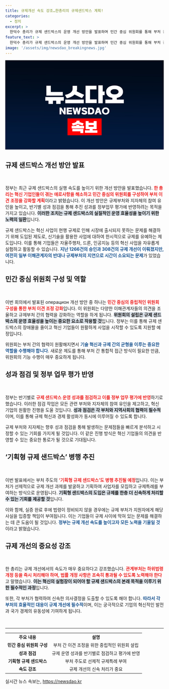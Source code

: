 ```yaml
---
title: 규제개선 속도 강조…한총리의 규제샌드박스 계획!
categories:
  - 정치
excerpt: >
  한덕수 총리가 규제 샌드박스의 운영 개선 방안을 발표하며 민간 중심 위원회를 통해 부처 간 이견 조정을 강화하겠다고 밝혔다. 혁신 기업의 애로사항 해소를 목표로, 속도감 있는 규제 개선과 신속한 사업 개시를 지원할 계획이다.
feature_text: >
  한덕수 총리가 규제 샌드박스의 운영 개선 방안을 발표하며 민간 중심 위원회를 통해 부처 간 이견 조정을 강화하겠다고 밝혔다. 혁신 기업의 애로사항 해소를 목표로, 속도감 있는 규제 개선과 신속한 사업 개시를 지원할 계획이다.
image: '/assets/img/newsdao_breakingnews.jpg'
---
```


<p><img src="/assets/img/newsdao_breakingnews.jpg" alt="implanttips 속보" /></p>

<h2 data-ke-size="size26">규제 샌드박스 개선 방안 발표</h2>

<p data-ke-size="size16">&nbsp;</p>

<p>정부는 최근 규제 샌드박스의 실행 속도를 높이기 위한 개선 방안을 발표했습니다. <b><span style="color: #ee2323;">한 총리는 혁신 기업인들이 겪는 애로사항을 해소하고 민간 중심의 위원회를 구성하여 부처 이견 조정을 강화할 계획</span></b>이라고 밝혔습니다. 이 개선 방안은 규제부처와 지자체의 참여 유인을 높이고, 반기별 성과 점검을 통해 추진 성과를 정부업무 평가에 반영하려는 목적을 가지고 있습니다. <b><span style="background-color: #21538527;">이러한 조치는 규제 샌드박스의 실질적인 운영 효율성을 높이기 위한 노력의 일환</span></b>입니다.</p>

<p>규제 샌드박스는 혁신 사업이 현행 규제로 인해 시장에 출시되지 못하는 문제를 해결하기 위해 도입된 제도로, 신기술을 활용한 사업에 대하여 한시적으로 규제를 유예하는 제도입니다. 이를 통해 기업들은 자율주행차, 드론, 인공지능 등의 혁신 사업을 자유롭게 실험하고 활동할 수 있습니다. <b><span style="color: #1a5490;">지난 1266건의 승인과 308건의 규제 개선이 이뤄졌지만, 여전히 일부 이해관계자의 반대나 규제부처의 지연으로 시간이 소요되는 문제</span></b>가 있었습니다.</p>

<h2 data-ke-size="size26">민간 중심 위원회 구성 및 역할</h2>

<p data-ke-size="size16">&nbsp;</p>

<p>이번 회의에서 발표된 операцион 개선 방안 중 하나는 <b><span style="color: #ee2323;">민간 중심의 중립적인 위원회 구성을 통한 부처 이견 조정 강화</span></b>입니다. 이 위원회는 다양한 이해관계자들의 의견을 조율하고 규제부처 간의 협력을 강화하는 역할을 하게 됩니다. <b><span style="background-color: #21538527;">위원회의 설립은 규제 샌드박스의 운영 효율성을 높이는 중요한 요소로 작용할 것</span></b>입니다. 정부는 이를 통해 규제 샌드박스의 장애물을 줄이고 혁신 기업들이 원활하게 사업을 시작할 수 있도록 지원할 예정입니다.</p>

<p>위원회는 부처 간의 협력이 원활해지면서 <b><span style="color: #1a5490;">기술 혁신과 규제 간의 균형을 이루는 중요한 역할을 수행해야 합니다</span></b>. 새로운 제도를 통해 부처 간 통합적 접근 방식이 필요한 만큼, 위원회의 기능 수행이 매우 중요하게 됩니다.</p>

<h2 data-ke-size="size26">성과 점검 및 정부 업무 평가 반영</h2>

<p data-ke-size="size16">&nbsp;</p>

<p>정부는 반기별로 <b><span style="color: #ee2323;">규제 샌드박스 운영 성과를 점검하고 이를 정부 업무 평가에 반영</span></b>하기로 했습니다. 이러한 점검 작업은 모든 관련 부처와 지자체의 참여 유인을 제고하고, 혁신 기업의 원활한 진행을 도울 것입니다. <b><span style="background-color: #21538527;">성과 점검은 각 부처와 지역사회의 협력이 필수적</span></b>이며, 이를 통해 규제 혁신과 경제 활성화가 동시에 이루어질 수 있도록 합니다.</p>

<p>규제 부처와 지자체는 향후 성과 점검을 통해 발생하는 문제점들을 빠르게 분석하고 시정할 수 있는 기회를 가지게 될 것입니다. 이 같은 진행 방식은 혁신 기업들의 의견을 반영할 수 있는 중요한 통로가 될 것으로 기대됩니다.</p>

<h2 data-ke-size="size26">‘기획형 규제 샌드박스’ 병행 추진</h2>

<p data-ke-size="size16">&nbsp;</p>

<p>이번 발표에서는 부처 주도의 <b><span style="color: #ee2323;">‘기획형 규제 샌드박스’도 병행 추진될 예정</span></b>입니다. 이는 부처가 선제적으로 규제 개선 과제를 발굴하고 기획하여 사업자를 모집하고 규제특례를 부여하는 방식으로 운영됩니다. <b><span style="background-color: #21538527;">기획형 샌드박스의 도입은 규제를 한층 더 신속하게 처리할 수 있는 기회를 제공할 것</span></b>입니다.</p>

<p>이와 함께, 실증 완료 후에 법령이 정비되지 않을 경우에는 규제 부처가 지원자에게 해당 사실을 입증할 책임이 부여됩니다. 이는 기업들이 규제 사이에 막혀 있는 문제를 해결하는 데 큰 도움이 될 것입니다. <b><span style="color: #1a5490;">정부는 규제 개선 속도를 높이고자 모든 노력을 기울일 것</span></b>이라고 밝혔습니다.</p>

<h2 data-ke-size="size26">규제 개선의 중요성 강조</h2>

<p data-ke-size="size16">&nbsp;</p>

<p>한 총리는 규제 개선에서의 속도가 매우 중요하다고 강조했습니다. <b><span style="color: #ee2323;">관계부처는 하위법령 개정 등을 즉시 처리해야 하며, 법률 개정 사항은 조속히 통과될 수 있도록 노력해야 한다</span></b>고 말했습니다. <b><span style="background-color: #21538527;">이는 혁신의 실험장이 되어야 할 규제 샌드박스의 본래 목적을 이루기 위한 필수적인 과정</span></b>입니다.</p>

<p>또한, 각 부처가 협력하여 신속한 의사결정을 도출할 수 있도록 해야 합니다. <b><span style="color: #1a5490;">따라서 각 부처의 효율적인 대응이 규제 개선에 필수적</span></b>이며, 이는 궁극적으로 기업의 혁신적인 발전과 국가 경제의 유동성에 기여하게 됩니다.</p>

<p data-ke-size="size16">&nbsp;</p>

<hr />

<table style="width: 100%; table-layout: fixed;">
    <tr>
        <td style="text-align: center; height: 17px;"><b>주요 내용</b></td>
        <td style="text-align: center; height: 17px;"><b>설명</b></td>
    </tr>
    <tr>
        <td style="text-align: center; height: 17px;"><b>민간 중심 위원회 구성</b></td>
        <td style="text-align: center; height: 17px;">부처 간 이견 조정을 위한 중립적인 위원회 설립</td>
    </tr>
    <tr>
        <td style="text-align: center; height: 17px;"><b>성과 점검</b></td>
        <td style="text-align: center; height: 17px;">규제 운영 성과를 반기별로 점검하고 평가에 반영</td>
    </tr>
    <tr>
        <td style="text-align: center; height: 17px;"><b>기획형 규제 샌드박스</b></td>
        <td style="text-align: center; height: 17px;">부처 주도로 선제적 규제특례 부여</td>
    </tr>
    <tr>
        <td style="text-align: center; height: 17px;"><b>속도 강조</b></td>
        <td style="text-align: center; height: 17px;">규제 개선의 신속 처리가 중요</td>
    </tr>
</table>

<p data-ke-size="size16"></p>
실시간 뉴스 속보는, <a href="https://newsdao.kr" rel="dofollow">https://newsdao.kr</a>



